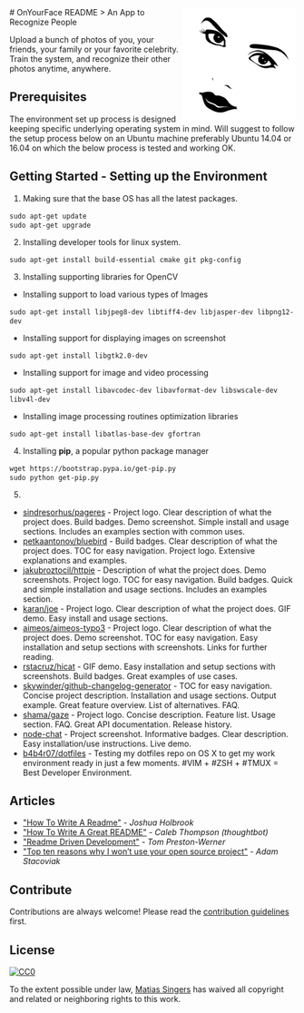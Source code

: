 <img src="icon.png" align="right" width="200" height="200" />
# OnYourFace README
> An App to Recognize People

Upload a bunch of photos of you, your friends, your family or your favorite celebrity. Train the system, and recognize their other photos anytime, anywhere.

## Prerequisites

The environment set up process is designed keeping specific underlying operating system in mind. Will suggest to follow the setup process below on an Ubuntu machine preferably Ubuntu 14.04 or 16.04 on which the below process is tested and working OK.


## Getting Started - Setting up the Environment
1. Making sure that the base OS has all the latest packages.
```
sudo apt-get update
sudo apt-get upgrade
```

2. Installing developer tools for linux system.
```
sudo apt-get install build-essential cmake git pkg-config
```

3. Installing supporting libraries for OpenCV
  - Installing support to load various types of Images
```
sudo apt-get install libjpeg8-dev libtiff4-dev libjasper-dev libpng12-dev
```
  - Installing support for displaying images on screenshot
```
sudo apt-get install libgtk2.0-dev
```
  - Installing support for image and video processing
```
sudo apt-get install libavcodec-dev libavformat-dev libswscale-dev libv4l-dev
```
  - Installing image processing routines optimization libraries
```
sudo apt-get install libatlas-base-dev gfortran
```

4. Installing **pip**, a popular python package manager
```
wget https://bootstrap.pypa.io/get-pip.py
sudo python get-pip.py
```

5.
- [sindresorhus/pageres](https://github.com/sindresorhus/pageres) - Project logo. Clear description of what the project does. Build badges. Demo screenshot. Simple install and usage sections. Includes an examples section with common uses.
- [petkaantonov/bluebird](https://github.com/petkaantonov/bluebird) - Build badges. Clear description of what the project does. TOC for easy navigation. Project logo. Extensive explanations and examples.
- [jakubroztocil/httpie](https://github.com/jkbrzt/httpie) - Description of what the project does. Demo screenshots. Project logo. TOC for easy navigation. Build badges. Quick and simple installation and usage sections. Includes an examples section.
- [karan/joe](https://github.com/karan/joe) - Project logo. Clear description of what the project does. GIF demo. Easy install and usage sections.
- [aimeos/aimeos-typo3](https://github.com/aimeos/aimeos-typo3) - Project logo. Clear description of what the project does. Demo screenshot. TOC for easy navigation. Easy installation and setup sections with screenshots. Links for further reading.
- [rstacruz/hicat](https://github.com/rstacruz/hicat) - GIF demo. Easy installation and setup sections with screenshots. Build badges. Great examples of use cases.
- [skywinder/github-changelog-generator](https://github.com/skywinder/github-changelog-generator) - TOC for easy navigation. Concise project description. Installation and usage sections. Output example. Great feature overview. List of alternatives. FAQ.
- [shama/gaze](https://github.com/shama/gaze) - Project logo. Concise description. Feature list. Usage section. FAQ. Great API documentation. Release history.
- [node-chat](https://github.com/IgorAntun/node-chat) - Project screenshot. Informative badges. Clear description. Easy installation/use instructions. Live demo.
- [b4b4r07/dotfiles](https://github.com/b4b4r07/dotfiles) - Testing my dotfiles repo on OS X to get my work environment ready in just a few moments. #VIM + #ZSH + #TMUX = Best Developer Environment.

## Articles
- ["How To Write A Readme"](http://jfhbrook.github.io/2011/11/09/readmes.html) - *Joshua Holbrook*
- ["How To Write A Great README"](https://robots.thoughtbot.com/how-to-write-a-great-readme) - *Caleb Thompson (thoughtbot)*
- ["Readme Driven Development"](http://tom.preston-werner.com/2010/08/23/readme-driven-development.html) - *Tom Preston-Werner*
- ["Top ten reasons why I won’t use your open source project"](https://changelog.com/top-ten-reasons-why-i-wont-use-your-open-source-project/) - *Adam Stacoviak*


## Contribute

Contributions are always welcome!
Please read the [contribution guidelines](contributing.md) first.


## License

[![CC0](https://licensebuttons.net/p/zero/1.0/88x31.png)](http://creativecommons.org/publicdomain/zero/1.0/)

To the extent possible under law, [Matias Singers](http://mts.io) has waived all copyright and related or neighboring rights to this work.
